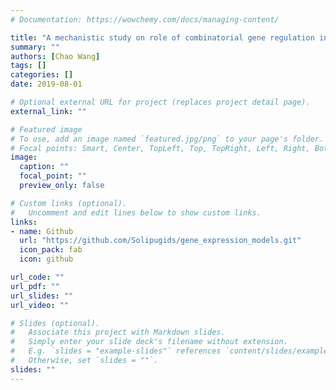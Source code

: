 ```yaml
---
# Documentation: https://wowchemy.com/docs/managing-content/

title: "A mechanistic study on role of combinatorial gene regulation in controlling gene expression noise through direct observation on the transcriptional activities in single cells."
summary: ""
authors: [Chao Wang]
tags: []
categories: []
date: 2019-08-01

# Optional external URL for project (replaces project detail page).
external_link: ""

# Featured image
# To use, add an image named `featured.jpg/png` to your page's folder.
# Focal points: Smart, Center, TopLeft, Top, TopRight, Left, Right, BottomLeft, Bottom, BottomRight.
image:
  caption: ""
  focal_point: ""
  preview_only: false

# Custom links (optional).
#   Uncomment and edit lines below to show custom links.
links:
- name: Github
  url: "https://github.com/Solipugids/gene_expression_models.git"
  icon_pack: fab
  icon: github

url_code: ""
url_pdf: ""
url_slides: ""
url_video: ""

# Slides (optional).
#   Associate this project with Markdown slides.
#   Simply enter your slide deck's filename without extension.
#   E.g. `slides = "example-slides"` references `content/slides/example-slides.md`.
#   Otherwise, set `slides = ""`.
slides: ""
---
```

